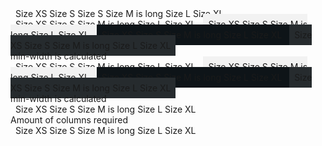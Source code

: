 <p-segmented-control>
  <p-segmented-control-item label="Some label">Size XS</p-segmented-control-item>
  <p-segmented-control-item icon="truck">Size S</p-segmented-control-item>
  <p-segmented-control-item label="Some label" icon="truck">Size S</p-segmented-control-item>
  <p-segmented-control-item>Size M is long</p-segmented-control-item>
  <p-segmented-control-item selected>Size L</p-segmented-control-item>
  <p-segmented-control-item disabled>Size XL</p-segmented-control-item>
</p-segmented-control>

<div>
  <p-segmented-control>
    <p-segmented-control-item>Size XS</p-segmented-control-item>
    <p-segmented-control-item>Size S</p-segmented-control-item>
    <p-segmented-control-item>Size M is long</p-segmented-control-item>
    <p-segmented-control-item selected>Size L</p-segmented-control-item>
    <p-segmented-control-item disabled>Size XL</p-segmented-control-item>
  </p-segmented-control>

  <p-segmented-control class="surface" background-color="background-surface">
    <p-segmented-control-item>Size XS</p-segmented-control-item>
    <p-segmented-control-item>Size S</p-segmented-control-item>
    <p-segmented-control-item>Size M is long</p-segmented-control-item>
    <p-segmented-control-item selected>Size L</p-segmented-control-item>
    <p-segmented-control-item disabled>Size XL</p-segmented-control-item>
  </p-segmented-control>

  <p-segmented-control class="dark" theme="dark">
    <p-segmented-control-item>Size XS</p-segmented-control-item>
    <p-segmented-control-item>Size S</p-segmented-control-item>
    <p-segmented-control-item>Size M is long</p-segmented-control-item>
    <p-segmented-control-item selected>Size L</p-segmented-control-item>
    <p-segmented-control-item disabled>Size XL</p-segmented-control-item>
  </p-segmented-control>

  <p-segmented-control class="surface" background-color="background-surface" theme="dark">
    <p-segmented-control-item>Size XS</p-segmented-control-item>
    <p-segmented-control-item>Size S</p-segmented-control-item>
    <p-segmented-control-item>Size M is long</p-segmented-control-item>
    <p-segmented-control-item selected>Size L</p-segmented-control-item>
    <p-segmented-control-item disabled>Size XL</p-segmented-control-item>
  </p-segmented-control>
</div>

<div>min-width is calculated</div>
<div>
  <p-segmented-control wrap>
    <p-segmented-control-item>Size XS</p-segmented-control-item>
    <p-segmented-control-item>Size S</p-segmented-control-item>
    <p-segmented-control-item>Size M is long</p-segmented-control-item>
    <p-segmented-control-item selected>Size L</p-segmented-control-item>
    <p-segmented-control-item disabled>Size XL</p-segmented-control-item>
  </p-segmented-control>

  <p-segmented-control class="surface" wrap background-color="background-surface">
    <p-segmented-control-item>Size XS</p-segmented-control-item>
    <p-segmented-control-item>Size S</p-segmented-control-item>
    <p-segmented-control-item>Size M is long</p-segmented-control-item>
    <p-segmented-control-item selected>Size L</p-segmented-control-item>
    <p-segmented-control-item disabled>Size XL</p-segmented-control-item>
  </p-segmented-control>

  <p-segmented-control wrap theme="dark">
    <p-segmented-control-item>Size XS</p-segmented-control-item>
    <p-segmented-control-item>Size S</p-segmented-control-item>
    <p-segmented-control-item>Size M is long</p-segmented-control-item>
    <p-segmented-control-item selected>Size L</p-segmented-control-item>
    <p-segmented-control-item disabled>Size XL</p-segmented-control-item>
  </p-segmented-control>

  <p-segmented-control class="surface" wrap background-color="background-surface" theme="dark">
    <p-segmented-control-item>Size XS</p-segmented-control-item>
    <p-segmented-control-item>Size S</p-segmented-control-item>
    <p-segmented-control-item>Size M is long</p-segmented-control-item>
    <p-segmented-control-item selected>Size L</p-segmented-control-item>
    <p-segmented-control-item disabled>Size XL</p-segmented-control-item>
  </p-segmented-control>
</div>

<div>min-width is calculated</div>
<p-segmented-control wrap style="grid-template-columns: repeat(auto-fit, minmax(100px, 1fr))">
  <p-segmented-control-item>Size XS</p-segmented-control-item>
  <p-segmented-control-item>Size S</p-segmented-control-item>
  <p-segmented-control-item>Size M is long</p-segmented-control-item>
  <p-segmented-control-item selected>Size L</p-segmented-control-item>
  <p-segmented-control-item disabled>Size XL</p-segmented-control-item>
</p-segmented-control>

<div>Amount of columns required</div>
<p-segmented-control wrap style="grid-template-columns: repeat(3, 1fr)">
  <p-segmented-control-item>Size XS</p-segmented-control-item>
  <p-segmented-control-item>Size S</p-segmented-control-item>
  <p-segmented-control-item>Size M is long</p-segmented-control-item>
  <p-segmented-control-item selected>Size L</p-segmented-control-item>
  <p-segmented-control-item disabled>Size XL</p-segmented-control-item>
</p-segmented-control>


<script lang="ts">
import Vue from 'vue';
import Component from 'vue-class-component';
  
@Component
export default class Code extends Vue {
  mounted() {
    document.querySelectorAll('p-segmented-control-item').forEach((el) =>
      el.addEventListener('click', (e) => {
        if (!e.target.disabled && !e.target.selected) {
          Array.from(e.target.parentElement.children).forEach((item) => (item.selected = false));
          e.target.selected = true;
        }
      })
    );
  }
}
</script>

 <style>
  p-segmented-control {
    padding: 8px;
  }

  .surface {
    background: #f2f2f2;
  }

  [theme='dark'] {
    background: #0e1418;
  }

  [theme='dark'].surface {
    background: #262b2e;
  }
</style>